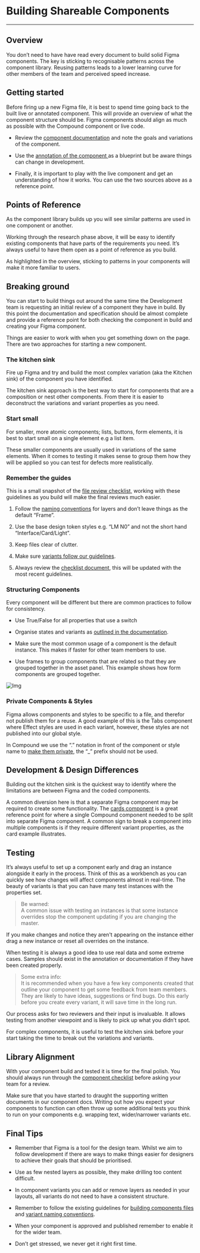 
# Building Shareable Components

---

## Overview

You don’t need to have have read every document to build solid Figma components. The key is sticking to recognisable patterns across the component library. Reusing patterns leads to a lower learning curve for other members of the team and perceived speed increase.

## Getting started

Before firing up a new Figma file, it is best to spend time going back to the built live or annotated component. This will provide an overview of what the component structure should be. Figma components should align as much as possible with the Compound component or live code.

- Review the [component documentation](https://www.notion.so/Components-98fff05de3c0450bb66575cfaaf89ac3) and note the goals and variations of the component.

- Use the [annotation of the component ]()as a blueprint but be aware things can change in development.

- Finally, it is important to play with the live component and get an understanding of how it works. You can use the two sources above as a reference point.

## Points of Reference

As the component library builds up you will see similar patterns are used in one component or another.

Working through the research phase above, it will be easy to identify existing components that have parts of the requirements you need. It’s always useful to have them open as a point of reference as you build.

As highlighted in the overview, sticking to patterns in your components will make it more familiar to users.

## Breaking ground

You can start to build things out around the same time the Development team is requesting an initial review of a component they have in build. By this point the documentation and specification should be almost complete and provide a reference point for both checking the component in build and creating your Figma component.

Things are easier to work with when you get something down on the page. There are two approaches for starting a new component.

### The kitchen sink

Fire up Figma and try and build the most complex variation (aka the Kitchen sink) of the component you have identified.

The kitchen sink approach is the best way to start for components that are a composition or nest other components. From there it is easier to deconstruct the variations and variant properties as you need.

### Start small

For smaller, more atomic components; lists, buttons, form elements, it is best to start small on a single element e.g a list item.

These smaller components are usually used in variations of the same elements. When it comes to testing it makes sense to group them how they will be applied so you can test for defects more realistically.

### Remember the guides

This is a small snapshot of the [file review checklist,]() working with these guidelines as you build will make the final reviews much easier.

1. Follow the [naming conventions]() for layers and don’t leave things as the default “Frame”.

1. Use the base design token styles e.g. “LM N0” and not the short hand “Interface/Card/Light”.

1. Keep files clear of clutter.

1. Make sure [variants follow our guidelines](https://www.notion.so/Component-Variants-15bc43c7ac7d4b96a1d851969ebea99f).

1. Always review the [checklist document](), this will be updated with the most recent guidelines.

### Structuring Components

Every component will be different but there are common practices to follow for consistency.

- Use True/False for all properties that use a switch

- Organise states and variants as [outlined in the documentation]().

- Make sure the most common usage of a component is the default instance. This makes if faster for other team members to use.

- Use frames to group components that are related so that they are grouped together in the asset panel. This example shows how form components are grouped together.

![Img](https://studio-assets.supernova.io/design-systems/16150/78c8357d-ad50-4deb-8969-1026996a1687.png?Expires=1980201600&Policy=eyJTdGF0ZW1lbnQiOlt7IlJlc291cmNlIjoiaHR0cHM6Ly9zdHVkaW8tYXNzZXRzLnN1cGVybm92YS5pby9kZXNpZ24tc3lzdGVtcy8xNjE1MC83OGM4MzU3ZC1hZDUwLTRkZWItODk2OS0xMDI2OTk2YTE2ODcucG5nIiwiQ29uZGl0aW9uIjp7IkRhdGVMZXNzVGhhbiI6eyJBV1M6RXBvY2hUaW1lIjoxOTgwMjAxNjAwfX19XX0_&Signature=cDofa0NEL~07Jt6mspbEJ-sw1mwNLmG0FlP9V0dN-FqD3g954~0IOv9HrZr0aP182rODXCYpIqPI17nl9sKTucrNKWN10WYkpuJgv285UqLh86Un3y8PXtotbEQuB0JMzl1i6qRRsBngLWxI-6gETKQ5D8Re08DkPocctZummGfbtU7QynQmsBPZRZI30veTdOzp07uV-zxszvoUXmoEVOQ2N8Q6j-Hgr6G9pEnbhUiU4W1-mV~EXLt8Eg-eXsC09-AjiYotSZY30R~MFZWPY72domdDaJN~4rzGfcZg7HE9mDXNi9LSTdU7M0rldilVFzvn7jkyNNVe5zj9SInmsA__&Key-Pair-Id=APKAJGK34LCCAUR7N6LA)

### Private Components & Styles

Figma allows components and styles to be specific to a file, and therefor not publish them for a reuse. A good example of this is the Tabs component where Effect styles are used in each variant, however, these styles are not published into our global style.

In Compound we use the “.” notation in front of the component or style name to [make them private](https://help.figma.com/hc/en-us/articles/360025508373-Publish-styles-and-components#private), the “_” prefix should not be used.

## Development & Design Differences

Building out the kitchen sink is the quickest way to identify where the limitations are between Figma and the coded components.

A common diversion here is that a separate Figma component may be required to create some functionality. The [cards component](https://www.figma.com/file/ZisCHpJgiaJakbX1SJScvf/Web-Cards-WIP-%F0%9F%9B%A0) is a great reference point for where a single Compound component needed to be split into separate Figma component. A common sign to break a component into multiple components is if they require different variant properties, as the card example illustrates.

## Testing

It’s always useful to set up a component early and drag an instance alongside it early in the process. Think of this as a workbench as you can quickly see how changes will affect components almost in real-time. The beauty of variants is that you can have many test instances with the properties set.

> Be warned:  
> A common issue with testing an instances is that some instance overrides stop the component updating if you are changing the master. 

If you make changes and notice they aren't appearing on the instance either drag a new instance or reset all overrides on the instance. 

When testing it is always a good idea to use real data and some extreme cases. Samples should exist in the annotation or documentation if they have been created properly.

> Some extra info:  
> It is recommended when you have a few key components created that outline your component to get some feedback from team members. They are likely to have ideas, suggestions or find bugs. Do this early before you create every variant, it will save time in the long run.

Our process asks for two reviewers and their input is invaluable. It allows testing from another viewpoint and is likely to pick up what you didn’t spot.

For complex components, it is useful to test the kitchen sink before your start taking the time to break out the variations and variants.

## Library Alignment

With your component build and tested it is time for the final polish. You should always run through the [component checklist]() before asking your team for a review.

Make sure that you have started to draught the supporting written documents in our component docs. Writing out how you expect your components to function can often throw up some additional tests you think to run on your components e.g. wrapping text, wider/narrower variants etc.

## Final Tips

- Remember that Figma is a tool for the design team. Whilst we aim to follow development if there are ways to make things easier for designers to achieve their goals that should be prioritised.

- Use as few nested layers as possible, they make drilling too content difficult.

- In component variants you can add or remove layers as needed in your layouts, all variants do not need to have a consistent structure.

- Remember to follow the existing guidelines for [building components files]() and [variant naming conventions]().

- When your component is approved and published remember to enable it for the wider team.

- Don’t get stressed, we never get it right first time.